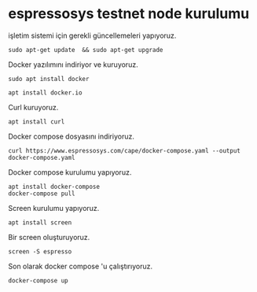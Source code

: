 # espressosys testnet node kurulumu

işletim sistemi için gerekli güncellemeleri yapıyoruz.
```
sudo apt-get update  && sudo apt-get upgrade
```
Docker yazılımını indiriyor ve kuruyoruz.
```
sudo apt install docker
```
```
apt install docker.io
```
Curl kuruyoruz.
```
apt install curl
```
Docker compose dosyasını indiriyoruz.
```
curl https://www.espressosys.com/cape/docker-compose.yaml --output docker-compose.yaml
```
Docker compose kurulumu yapıyoruz.
```
apt install docker-compose
docker-compose pull
```
Screen kurulumu yapıyoruz.
```
apt install screen
```
Bir screen oluşturuyoruz.
```
screen -S espresso
```
Son olarak docker compose 'u çalıştırıyoruz.
```
docker-compose up
```
